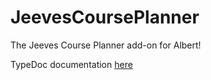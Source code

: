 # JeevesCoursePlanner
The Jeeves Course Planner add-on for Albert!

TypeDoc documentation [here](http://skyyrunner.github.io/JeevesCoursePlanner/docs/.)
